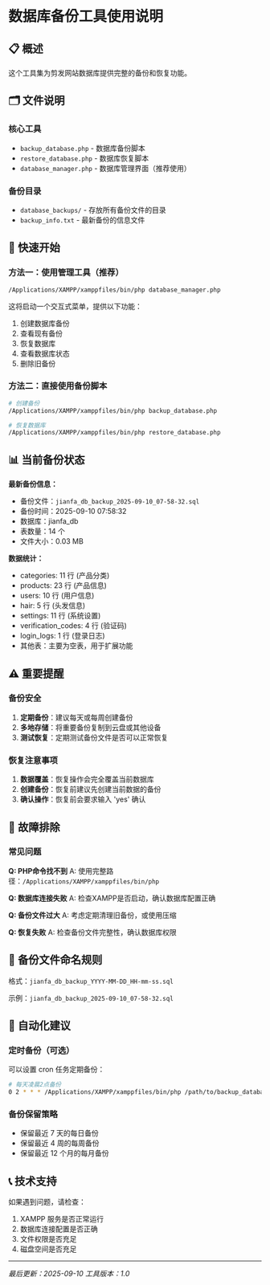 # 数据库备份工具使用说明

## 📋 概述

这个工具集为剪发网站数据库提供完整的备份和恢复功能。

## 🗂️ 文件说明

### 核心工具
- `backup_database.php` - 数据库备份脚本
- `restore_database.php` - 数据库恢复脚本
- `database_manager.php` - 数据库管理界面（推荐使用）

### 备份目录
- `database_backups/` - 存放所有备份文件的目录
- `backup_info.txt` - 最新备份的信息文件

## 🚀 快速开始

### 方法一：使用管理工具（推荐）
```bash
/Applications/XAMPP/xamppfiles/bin/php database_manager.php
```

这将启动一个交互式菜单，提供以下功能：
1. 创建数据库备份
2. 查看现有备份
3. 恢复数据库
4. 查看数据库状态
5. 删除旧备份

### 方法二：直接使用备份脚本
```bash
# 创建备份
/Applications/XAMPP/xamppfiles/bin/php backup_database.php

# 恢复数据库
/Applications/XAMPP/xamppfiles/bin/php restore_database.php
```

## 📊 当前备份状态

**最新备份信息：**
- 备份文件：`jianfa_db_backup_2025-09-10_07-58-32.sql`
- 备份时间：2025-09-10 07:58:32
- 数据库：jianfa_db
- 表数量：14 个
- 文件大小：0.03 MB

**数据统计：**
- categories: 11 行 (产品分类)
- products: 23 行 (产品信息)
- users: 10 行 (用户信息)
- hair: 5 行 (头发信息)
- settings: 11 行 (系统设置)
- verification_codes: 4 行 (验证码)
- login_logs: 1 行 (登录日志)
- 其他表：主要为空表，用于扩展功能

## ⚠️ 重要提醒

### 备份安全
1. **定期备份**：建议每天或每周创建备份
2. **多地存储**：将重要备份复制到云盘或其他设备
3. **测试恢复**：定期测试备份文件是否可以正常恢复

### 恢复注意事项
1. **数据覆盖**：恢复操作会完全覆盖当前数据库
2. **创建备份**：恢复前建议先创建当前数据的备份
3. **确认操作**：恢复前会要求输入 'yes' 确认

## 🔧 故障排除

### 常见问题

**Q: PHP命令找不到**
A: 使用完整路径：`/Applications/XAMPP/xamppfiles/bin/php`

**Q: 数据库连接失败**
A: 检查XAMPP是否启动，确认数据库配置正确

**Q: 备份文件过大**
A: 考虑定期清理旧备份，或使用压缩

**Q: 恢复失败**
A: 检查备份文件完整性，确认数据库权限

## 📁 备份文件命名规则

格式：`jianfa_db_backup_YYYY-MM-DD_HH-mm-ss.sql`

示例：`jianfa_db_backup_2025-09-10_07-58-32.sql`

## 🔄 自动化建议

### 定时备份（可选）
可以设置 cron 任务定期备份：

```bash
# 每天凌晨2点备份
0 2 * * * /Applications/XAMPP/xamppfiles/bin/php /path/to/backup_database.php
```

### 备份保留策略
- 保留最近 7 天的每日备份
- 保留最近 4 周的每周备份
- 保留最近 12 个月的每月备份

## 📞 技术支持

如果遇到问题，请检查：
1. XAMPP 服务是否正常运行
2. 数据库连接配置是否正确
3. 文件权限是否充足
4. 磁盘空间是否充足

---

*最后更新：2025-09-10*
*工具版本：1.0*
